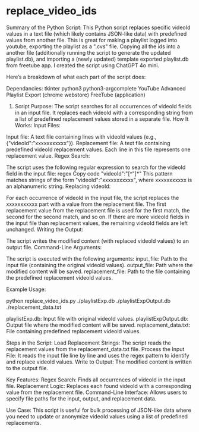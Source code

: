 # replace_video_ids
Summary of the Python Script:
This Python script replaces specific videoId values in a text file (which likely contains JSON-like data) with predefined values from another file. This is great for making a playlist logged into youtube, exporting the playlist as a ".cvs" file. Copying all the ids into a another file (additionally running the script to generate the updated playlist.db), and importing a (newly updated) template exported playlist.db from freetube app. I created the script using ChatGPT 4o mini.

Here’s a breakdown of what each part of the script does:

Dependancies:
tkinter
python3
python3-argcomplete
YouTube Advanced Playlist Export (chrome webstore)
FreeTube (application)

1. Script Purpose:
The script searches for all occurrences of videoId fields in an input file.
It replaces each videoId with a corresponding string from a list of predefined replacement values stored in a separate file.
How It Works:
Input Files:

Input file: A text file containing lines with videoId values (e.g., {"videoId":"xxxxxxxxxxx"}).
Replacement file: A text file containing predefined videoId replacement values. Each line in this file represents one replacement value.
Regex Search:

The script uses the following regular expression to search for the videoId field in the input file:
regex
Copy code
"videoId":"[^"]*"
This pattern matches strings of the form "videoId":"xxxxxxxxxxx", where xxxxxxxxxxx is an alphanumeric string.
Replacing videoId:

For each occurrence of videoId in the input file, the script replaces the xxxxxxxxxxx part with a value from the replacement file.
The first replacement value from the replacement file is used for the first match, the second for the second match, and so on.
If there are more videoId fields in the input file than replacement values, the remaining videoId fields are left unchanged.
Writing the Output:

The script writes the modified content (with replaced videoId values) to an output file.
Command-Line Arguments:

The script is executed with the following arguments:
input_file: Path to the input file (containing the original videoId values).
output_file: Path where the modified content will be saved.
replacement_file: Path to the file containing the predefined replacement videoId values.

Example Usage:

python replace_video_ids.py ./playlistExp.db ./playlistExpOutput.db ./replacement_data.txt

playlistExp.db: Input file with original videoId values.
playlistExpOutput.db: Output file where the modified content will be saved.
replacement_data.txt: File containing predefined replacement videoId values.

Steps in the Script:
Load Replacement Strings: The script reads the replacement values from the replacement_data.txt file.
Process the Input File: It reads the input file line by line and uses the regex pattern to identify and replace videoId values.
Write to Output: The modified content is written to the output file.

Key Features:
Regex Search: Finds all occurrences of videoId in the input file.
Replacement Logic: Replaces each found videoId with a corresponding value from the replacement file.
Command-Line Interface: Allows users to specify file paths for the input, output, and replacement data.

Use Case:
This script is useful for bulk processing of JSON-like data where you need to update or anonymize videoId values using a list of predefined replacements.
